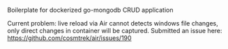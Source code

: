 Boilerplate for dockerized go-mongodb CRUD application

Current problem: live reload via Air cannot detects windows file changes, only direct changes in container will be captured. Submitted an issue here: https://github.com/cosmtrek/air/issues/190
